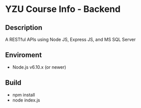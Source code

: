# YZU Course Info - Backend

## Description
A RESTful APIs using Node JS, Express JS, and MS SQL Server

## Enviroment
- Node.js v6.10.x (or newer)

## Build
- npm install
- node index.js